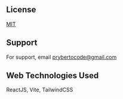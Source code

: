 ## License

[MIT](https://choosealicense.com/licenses/mit/)

## Support

For support, email prybertocode@gmail.com

## Web Technologies Used

ReactJS, Vite, TailwindCSS
